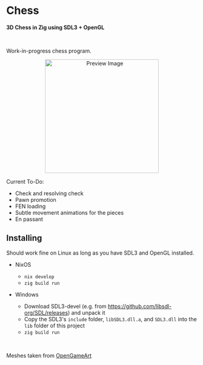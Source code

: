 # Chess

<b align="center">3D Chess in Zig using SDL3 + OpenGL</b>

<br>

Work-in-progress chess program.

<p align="center">
    <img src="https://github.com/user-attachments/assets/994a00d8-7f07-44a8-86a2-5e7ac609e869" width=300 height=300 alt="Preview Image" />
</p>

Current To-Do:
- Check and resolving check
- Pawn promotion
- FEN loading
- Subtle movement animations for the pieces
- En passant

## Installing
Should work fine on Linux as long as you have SDL3 and OpenGL installed.

- NixOS
    - `nix develop`
    - `zig build run`

- Windows
    - Download SDL3-devel (e.g. from https://github.com/libsdl-org/SDL/releases) and unpack it
    - Copy the SDL3's `include` folder, `libSDL3.dll.a`, and `SDL3.dll` into the `lib` folder of this project
    - `zig build run`

<br>

Meshes taken from [OpenGameArt](https://opengameart.org/content/rough-chess-piece)
